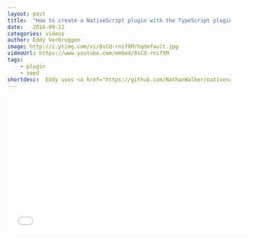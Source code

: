 ```yaml
---
layout: post
title:  "How to create a NativeScript plugin with the TypeScript plugin seed"
date:   2016-09-12
categories: videos
author: Eddy Verbruggen
image: http://i.ytimg.com/vi/8sCd-rnifXM/hqdefault.jpg
videoUrl: https://www.youtube.com/embed/8sCd-rnifXM
tags: 
    - plugin
    - seed
shortdesc: 	Eddy uses <a href="https://github.com/NathanWalker/nativescript-plugin-seed">Nathan Walker's awesome seed</a> to create a plugin!.
---
```

<iframe width="560" height="315" src="{{ videoUrl }}" frameborder="0" allowfullscreen></iframe>
